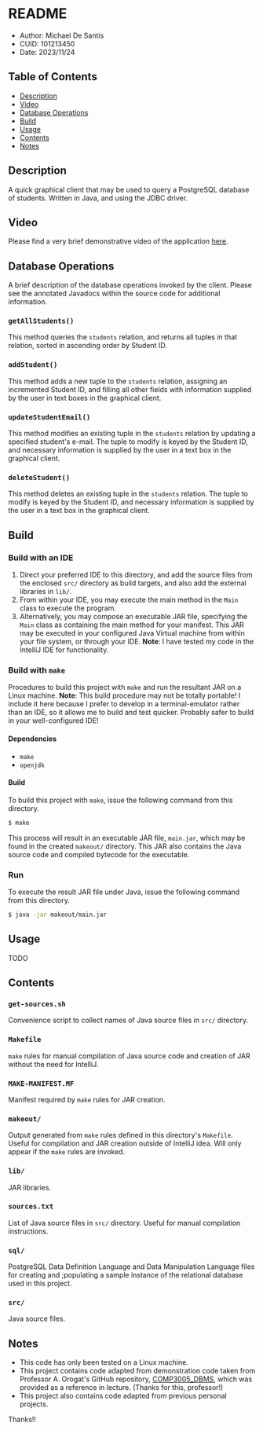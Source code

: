 # README
* Author: Michael De Santis
* CUID: 101213450
* Date: 2023/11/24

## Table of Contents
* [Description](#description)
* [Video](#video)
* [Database Operations](#operations)
* [Build](#build)
* [Usage](#usage)
* [Contents](#contents)
* [Notes](#notes)

<a id="description"></a>
## Description
A quick graphical client that may be used to query a PostgreSQL database of students. Written in Java, and using the JDBC driver.

<a id="video"></a>
## Video
Please find a very brief demonstrative video of the application [here](somelink.url).

<a id="operations"></a>
## Database Operations
A brief description of the database operations invoked by the client. Please see the annotated Javadocs within the source code for additional information.

### `getAllStudents()`
This method queries the `students` relation, and returns all tuples in that relation, sorted in ascending order by Student ID.

### `addStudent()`
This method adds a new tuple to the `students` relation, assigning an incremented Student ID, and filling all other fields with information supplied by the user in text boxes in the graphical client.

### `updateStudentEmail()`
This method modifies an existing tuple in the `students` relation by updating a specified student's e-mail. The tuple to modify is keyed by the Student ID, and necessary information is supplied by the user in a text box in the graphical client.

### `deleteStudent()`
This method deletes an existing tuple in the `students` relation. The tuple to modify is keyed by the Student ID, and necessary information is supplied by the user in a text box in the graphical client.

<a id="build"></a>
## Build

### Build with an IDE
1. Direct your preferred IDE to this directory, and add the source files from the enclosed `src/` directory as build targets, and also add the external libraries in `lib/`.
2. From within your IDE, you may execute the main method in the `Main` class to execute the program.
3. Alternatively, you may compose an executable JAR file, specifying the `Main` class as containing the main method for your manifest. This JAR may be executed in your configured Java Virtual machine from within your file system, or through your IDE.
__Note__: I have tested my code in the IntelliJ IDE for functionality.

### Build with `make`
Procedures to build this project with `make` and run the resultant JAR on a Linux machine. __Note__: This build procedure may not be totally portable! I include it here because I prefer to develop in a terminal-emulator rather than an IDE, so it allows me to build and test quicker. Probably safer to build in your well-configured IDE!

#### Dependencies
* `make`
* `openjdk`

#### Build
To build this project with `make`, issue the following command from this directory. 
```bash
$ make
```
This process will result in an executable JAR file, `main.jar`, which may be found in the created `makeout/` directory. This JAR also contains the Java source code and compiled bytecode for the executable.

### Run
To execute the result JAR file under Java, issue the following command from this directory.
```bash
$ java -jar makeout/main.jar
```

<a id="usage"></a>
## Usage
TODO

<a id="contents"></a>
## Contents

### `get-sources.sh`
Convenience script to collect names of Java source files in `src/` directory.

### `Makefile`
`make` rules for manual compilation of Java source code and creation of JAR without the need for IntelliJ.

### `MAKE-MANIFEST.MF`
Manifest required by `make` rules for JAR creation.

### `makeout/`
Output generated from `make` rules defined in this directory's `Makefile`. Useful for compilation and JAR creation outside of IntelliJ idea. Will only appear if the `make` rules are invoked.

### `lib/`
JAR libraries.

### `sources.txt`
List of Java source files in `src/` directory. Useful for manual compilation instructions.

### `sql/`
PostgreSQL Data Definition Language and Data Manipulation Language files for creating and ;populating a sample instance of the relational database used in this project.

### `src/`
Java source files.

<a id="notes"></a>
## Notes
* This code has only been tested on a Linux machine.
* This project contains code adapted from demonstration code taken from Professor A. Orogat's GitHub repository, [COMP3005_DBMS](https://github.com/aorogat/COMP3005_DBMS/), which was provided as a reference in lecture. (Thanks for this, professor!)
* This project also contains code adapted from previous personal projects.

Thanks!!

